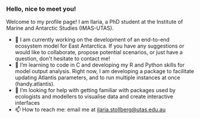 ### Hello, nice to meet you!
Welcome to my profile page! I am Ilaria, a PhD student at the Institute of Marine and Antarctic Studies (IMAS-UTAS).
- 🔭 I am currently working on the development of an end-to-end ecosystem model for East Antarctica. If you have any suggestions or would like to collaborate, propose potential scenarios, or just have a question, don't hesitate to contact me!
- 🌱 I’m learning to code in C and developing my R and Python skills for model output analysis. Right now, I am developing a package to facilitate updating Atlantis parameters, and to run multiple instances at once (handy.atlantis).
- 🤔 I’m looking for help with getting familiar with packages used by ecologists and modellers to visualise data and create interactive interfaces
- 📫 How to reach me: email me at ilaria.stollberg@utas.edu.au
<!--
**iles-stell/iles-stell** is a ✨ _special_ ✨ repository because its `README.md` (this file) appears on your GitHub profile.
>


